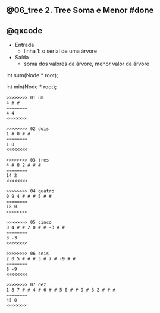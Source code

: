 ## @06_tree  2. Tree Soma e Menor                      #done
## @qxcode

- Entrada
    - linha 1: o serial de uma árvore
- Saída
    - soma dos valores da árvore, menor valor da árvore

int sum(Node * root);

int min(Node * root);

```
>>>>>>>> 01 um
4 # # 
========
4 4
<<<<<<<<

>>>>>>>> 02 dois
1 # 0 # # 
========
1 0
<<<<<<<<

>>>>>>>> 03 tres
4 # 8 2 # # # 
========
14 2
<<<<<<<<

>>>>>>>> 04 quatro
0 9 4 # # # 5 # # 
========
18 0
<<<<<<<<

>>>>>>>> 05 cinco
0 4 # # 2 0 # # -3 # # 
========
3 -3
<<<<<<<<

>>>>>>>> 06 seis
2 0 5 # # # 3 # 7 # -9 # # 
========
8 -9
<<<<<<<<

>>>>>>>> 07 dez
1 8 7 # # 4 # 6 # # 5 0 # # 9 # 3 2 # # # 
========
45 0
<<<<<<<<

```
